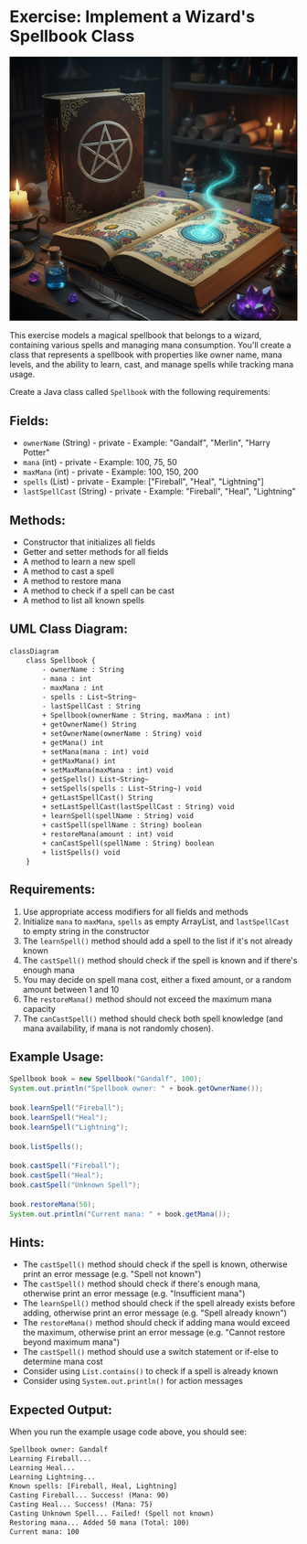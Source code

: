 # Exercise: Implement a Wizard's Spellbook Class

![Wizard Spellbook Exercise](Resources/Spellbook.png)

This exercise models a magical spellbook that belongs to a wizard, containing various spells and managing mana consumption. You'll create a class that represents a spellbook with properties like owner name, mana levels, and the ability to learn, cast, and manage spells while tracking mana usage.

Create a Java class called `Spellbook` with the following requirements:

## Fields:
- `ownerName` (String) - private - Example: "Gandalf", "Merlin", "Harry Potter"
- `mana` (int) - private - Example: 100, 75, 50
- `maxMana` (int) - private - Example: 100, 150, 200
- `spells` (List<String>) - private - Example: ["Fireball", "Heal", "Lightning"]
- `lastSpellCast` (String) - private - Example: "Fireball", "Heal", "Lightning"

## Methods:
- Constructor that initializes all fields
- Getter and setter methods for all fields
- A method to learn a new spell
- A method to cast a spell
- A method to restore mana
- A method to check if a spell can be cast
- A method to list all known spells

## UML Class Diagram:
```mermaid
classDiagram
    class Spellbook {
        - ownerName : String
        - mana : int
        - maxMana : int
        - spells : List~String~
        - lastSpellCast : String
        + Spellbook(ownerName : String, maxMana : int)
        + getOwnerName() String
        + setOwnerName(ownerName : String) void
        + getMana() int
        + setMana(mana : int) void
        + getMaxMana() int
        + setMaxMana(maxMana : int) void
        + getSpells() List~String~
        + setSpells(spells : List~String~) void
        + getLastSpellCast() String
        + setLastSpellCast(lastSpellCast : String) void
        + learnSpell(spellName : String) void
        + castSpell(spellName : String) boolean
        + restoreMana(amount : int) void
        + canCastSpell(spellName : String) boolean
        + listSpells() void
    }
```

## Requirements:
1. Use appropriate access modifiers for all fields and methods
2. Initialize `mana` to `maxMana`, `spells` as empty ArrayList, and `lastSpellCast` to empty string in the constructor
3. The `learnSpell()` method should add a spell to the list if it's not already known
4. The `castSpell()` method should check if the spell is known and if there's enough mana
5. You may decide on spell mana cost, either a fixed amount, or a random amount between 1 and 10
6. The `restoreMana()` method should not exceed the maximum mana capacity
7. The `canCastSpell()` method should check both spell knowledge (and mana availability, if mana is not randomly chosen). 

## Example Usage:
```java
Spellbook book = new Spellbook("Gandalf", 100);
System.out.println("Spellbook owner: " + book.getOwnerName());

book.learnSpell("Fireball");
book.learnSpell("Heal");
book.learnSpell("Lightning");

book.listSpells();

book.castSpell("Fireball");
book.castSpell("Heal");
book.castSpell("Unknown Spell");

book.restoreMana(50);
System.out.println("Current mana: " + book.getMana());
```

## Hints:
- The `castSpell()` method should check if the spell is known, otherwise print an error message (e.g. "Spell not known")
- The `castSpell()` method should check if there's enough mana, otherwise print an error message (e.g. "Insufficient mana")
- The `learnSpell()` method should check if the spell already exists before adding, otherwise print an error message (e.g. "Spell already known")
- The `restoreMana()` method should check if adding mana would exceed the maximum, otherwise print an error message (e.g. "Cannot restore beyond maximum mana")
- The `castSpell()` method should use a switch statement or if-else to determine mana cost
- Consider using `List.contains()` to check if a spell is already known
- Consider using `System.out.println()` for action messages

## Expected Output:
When you run the example usage code above, you should see:
```
Spellbook owner: Gandalf
Learning Fireball...
Learning Heal...
Learning Lightning...
Known spells: [Fireball, Heal, Lightning]
Casting Fireball... Success! (Mana: 90)
Casting Heal... Success! (Mana: 75)
Casting Unknown Spell... Failed! (Spell not known)
Restoring mana... Added 50 mana (Total: 100)
Current mana: 100
```